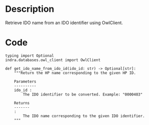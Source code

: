 # Description
Retrieve IDO name from an IDO identifier using OwlClient.

# Code
```
typing import Optional
indra.databases.owl_client import OwlClient

def get_ido_name_from_ido_id(ido_id: str) -> Optional[str]:
    """Return the HP name corresponding to the given HP ID.

    Parameters
    ----------
    ido_id :
        The IDO identifier to be converted. Example: "0000403"

    Returns
    -------
    :
        The IDO name corresponding to the given IDO identifier.
    """

```
